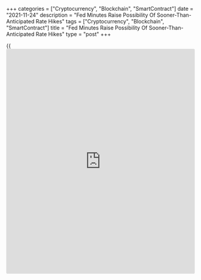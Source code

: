 +++
categories = ["Cryptocurrency", "Blockchain", "SmartContract"]
date = "2021-11-24"
description = "Fed Minutes Raise Possibility Of Sooner-Than-Anticipated Rate Hikes"
tags = ["Cryptocurrency", "Blockchain", "SmartContract"]
title = "Fed Minutes Raise Possibility Of Sooner-Than-Anticipated Rate Hikes"
type = "post"
+++

{{<iframe id="large-banner" src="https://www.bounty.group/#slide=10.0" width="100%" height="600" scrolling="no" style="border: 0px solid rgb(216, 221, 230); border-radius: 3px;">}}

Reflecting concerns about the pace of inflation, the minutes of the
Federal Reserve's monetary [policy](https://www.fintechee.com/policy/) meeting in early November revealed
some participants felt the central bank should be prepared to raise
interest rates sooner than currently anticipated.

The minutes released Wednesday afternoon said various participants
believe the Fed might need to both reduce asset purchases and raise
rates if inflation continues to run higher than levels consistent with
the central bank's objectives.

However, others argued that a patient attitude remained appropriate in
light of the considerable uncertainty about developments in supply
chains, production logistics, and the course of the [coronavirus][1]
pandemic.

The participants still agreed that the Fed should not hesitate to take
appropriate actions to address inflation pressures that posed risks to
its longer-run price stability and employment objectives.

The potential for sooner-than-anticipated rate hikes comes as a number
of participants expressed concerns the public's longer-term expectations
of inflation might increase to a level above that consistent with the
Fed's longer-run inflation objective.

The Fed has repeatedly indicated it aims to achieve inflation moderately
above 2 percent for some time so that inflation averages 2 percent over
time and longer-term inflation expectations remain well anchored at 2
percent.

The minutes said a couple of participants pointed to increases in survey
and market-based indicators of expected inflation as possible signs that
inflation expectations were becoming less well anchored.

At the same time, several others said measures of near and medium-term
inflation expectations had not exhibited greater sensitivity than usual
and noted indicators of longer-term inflation expectations remained well
anchored at levels consistent with the Fed's longer-run 2 percent goal.

The Fed agreed during the meeting to reduce the pace of its $120 billion
per month in asset purchases by $15 per month beginning in mid-November.

The minutes showed some participants felt reducing the pace of asset
purchases by more than $15 billion each month could be warranted so that
the Fed would be in a better position to raise interest rates.

"We still think that market expectations for a series of rate hikes
beginning by mid-2022 are overdone, particularly as inflation will be
declining by that time," said Paul Ashworth, Chief US Economist at
Capital Economics.

He continued, "But the FOMC has clearly woken up to the realization
that, even if it falls back somewhat, inflation is likely to remain
above target for some considerable time."

For comments and feedback [contact](https://www.playgroundfx.com/contact/): editorial@rtt[news](https://www.letsplayfx.com/blog/forex-news-website/).com

[Economic News][2]

 **What parts of the world are seeing the best (and worst) economic
performances lately? Click[here][3] to check out our [Econ Scorecard][3]
and find out! See up-to-the-moment [ranking](https://www.playgroundfx.com/blog/crypto-exchange-ranking/)s for the best and worst
performers in [GDP][4], [unemployment rate][5], [inflation][6] and much
more.**

   1. www.rtt[news](https://www.letsplayfx.com/blog/forex-news-website/).com/list/coronavirus.aspx
   2. www.rtt[news](https://www.letsplayfx.com/blog/forex-news-website/).com/Content/EconomicNews.aspx
   3. www.rtt[news](https://www.letsplayfx.com/blog/forex-news-website/).com/economic-scorecard/world-rank/retail-sales/highest-performance.aspx
   4. www.rtt[news](https://www.letsplayfx.com/blog/forex-news-website/).com/economic-scorecard/world-rank/GDP/highest-performance.aspx
   5. www.rtt[news](https://www.letsplayfx.com/blog/forex-news-website/).com/economic-scorecard/world-rank/unemployment-rate/lowest-performance.aspx
   6. www.rtt[news](https://www.letsplayfx.com/blog/forex-news-website/).com/economic-scorecard/world-rank/CPI/highest-performance.aspx